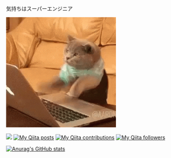気持ちはスーパーエンジニア

![demo](images/01.gif)

![](https://komarev.com/ghpvc/?username=starswirl&color=blue)
[![My Qiita posts](https://qiita-badge.apiapi.app/s/starswirl_k/posts.svg)](http://qiita.com/starswirl_k)
[![My Qiita contributions](https://qiita-badge.apiapi.app/s/starswirl_k/contributions.svg)](http://qiita.com/starswirl_k)
[![My Qiita followers](https://qiita-badge.apiapi.app/s/starswirl_k/followers.svg)](http://qiita.com/starswirl_k)


[![Anurag's GitHub stats](https://github-readme-stats.vercel.app/api?username=starswirl)](https://github.com/anuraghazra/github-readme-stats&show_icons=true&theme=radical)

<!--
**starswirl/starswirl** is a ✨ _special_ ✨ repository because its `README.md` (this file) appears on your GitHub profile.

Here are some ideas to get you started:

- 🔭 I’m currently working on ...
- 🌱 I’m currently learning ...
- 👯 I’m looking to collaborate on ...
- 🤔 I’m looking for help with ...
- 💬 Ask me about ...
- 📫 How to reach me: ...
- 😄 Pronouns: ...
- ⚡ Fun fact: ...
-->
